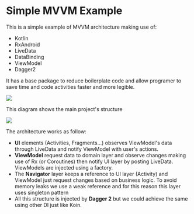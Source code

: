 <h1>
  Simple MVVM Example
</h1>
  
This is a simple example of MVVM architecture making use of:
  - Kotlin
  - RxAndroid
  - LiveData
  - DataBinding
  - ViewModel
  - Dagger2
 
It has a base package to reduce boilerplate code and allow programer to save time and code activities faster and more legible.


<img src="http://msd117.es/cv/images/mvvm_architecture.png" />

This diagram shows the main project's structure    
                                                         
<img src="http://msd117.es/cv/images/mvvm_flow.png" />

The architecture works as follow:
  - <strong>UI</strong> elements (Activities, Fragments...) observes ViewModel's data through LiveData and notify ViewModel with user's actions.
  - <strong>ViewModel</strong> request data to domain layer and observe changes making use of Rx (or Coroutines) then notify UI layer by posting LiveData. ViewModels are injected using a factory.
  - The <strong>Navigator</strong> layer keeps a reference to UI layer (Activity) and ViewModel just request changes based on business logic. To avoid memory leaks we use a weak reference and for this reason this layer uses singleton pattern
  - All this structure is injected by <strong>Dagger 2</strong> but we could achieve the same using other DI just like Koin.
